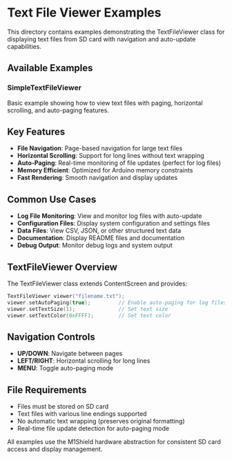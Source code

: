 # Text File Viewer Examples

This directory contains examples demonstrating the TextFileViewer class for displaying text files from SD card with navigation and auto-update capabilities.

## Available Examples

### SimpleTextFileViewer

Basic example showing how to view text files with paging, horizontal scrolling, and auto-paging features.

## Key Features

- **File Navigation**: Page-based navigation for large text files
- **Horizontal Scrolling**: Support for long lines without text wrapping
- **Auto-Paging**: Real-time monitoring of file updates (perfect for log files)
- **Memory Efficient**: Optimized for Arduino memory constraints
- **Fast Rendering**: Smooth navigation and display updates

## Common Use Cases

- **Log File Monitoring**: View and monitor log files with auto-update
- **Configuration Files**: Display system configuration and settings files
- **Data Files**: View CSV, JSON, or other structured text data
- **Documentation**: Display README files and documentation
- **Debug Output**: Monitor debug logs and system output

## TextFileViewer Overview

The TextFileViewer class extends ContentScreen and provides:

```cpp
TextFileViewer viewer("filename.txt");
viewer.setAutoPaging(true);         // Enable auto-paging for log files
viewer.setTextSize(1);              // Set text size
viewer.setTextColor(0xFFFF);        // Set text color
```

## Navigation Controls

- **UP/DOWN**: Navigate between pages
- **LEFT/RIGHT**: Horizontal scrolling for long lines
- **MENU**: Toggle auto-paging mode

## File Requirements

- Files must be stored on SD card
- Text files with various line endings supported
- No automatic text wrapping (preserves original formatting)
- Real-time file update detection for auto-paging mode

All examples use the M1Shield hardware abstraction for consistent SD card access and display management.

